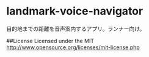 # landmark-voice-navigator

目的地までの距離を音声案内するアプリ。ランナー向け。     

##License
Licensed under the MIT
http://www.opensource.org/licenses/mit-license.php